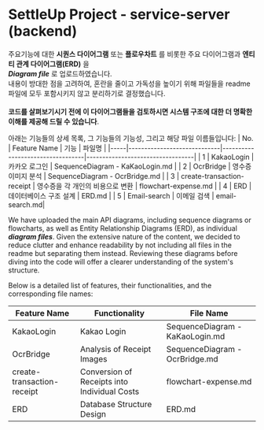 # SettleUp Project - **service-server (backend)**

주요기능에 대한 **시퀀스 다이어그램** 또는 **플로우차트** 를 비롯한 주요 다이어그램과 **엔티티 관계 다이어그램(ERD)** 을 </br>***Diagram file*** 로 업로드하였습니다.<br>
내용이 방대한 점을 고려하여, 혼란을 줄이고 가독성을 높이기 위해 파일들을 readme 파일에 모두 포함시키지 않고 분리하기로 결정했습니다. </br></br>
**코드를 살펴보기시기 전에 이 다이어그램들을 검토하시면 시스템 구조에 대한 더 명확한 이해를 제공해 드릴 수 있습니다**.

아래는 기능들의 상세 목록, 그 기능들의 기능성, 그리고 해당 파일 이름들입니다: 
| No. | Feature Name                | 기능                             | 파일명                           |
|-----|-----------------------------|----------------------------------|----------------------------------|
| 1   | KakaoLogin                  | 카카오 로그인                     | SequenceDiagram - KaKaoLogin.md  |
| 2   | OcrBridge                   | 영수증 이미지 분석                | SequenceDiagram - OcrBridge.md   |
| 3   | create-transaction-receipt  | 영수증을 각 개인의 비용으로 변환 | flowchart-expense.md             |
| 4   | ERD                         | 데이터베이스 구조 설계           | ERD.md           |
| 5   | Email-search                | 이메일 검색                   | email-search.md|


We have uploaded the main API diagrams, including sequence diagrams or flowcharts, as well as Entity Relationship Diagrams (ERD), as individual ***diagram files***. Given the extensive nature of the content, we decided to reduce clutter and enhance readability by not including all files in the readme but separating them instead. Reviewing these diagrams before diving into the code will offer a clearer understanding of the system's structure.

Below is a detailed list of features, their functionalities, and the corresponding file names:

| Feature Name               | Functionality                                | File Name                         |
|----------------------------|----------------------------------------------|-----------------------------------|
| KakaoLogin                 | Kakao Login                                  | SequenceDiagram - KaKaoLogin.md   |
| OcrBridge                  | Analysis of Receipt Images                   | SequenceDiagram - OcrBridge.md    |
| create-transaction-receipt | Conversion of Receipts into Individual Costs | flowchart-expense.md              |
| ERD                        | Database Structure Design                    | ERD.md    |
